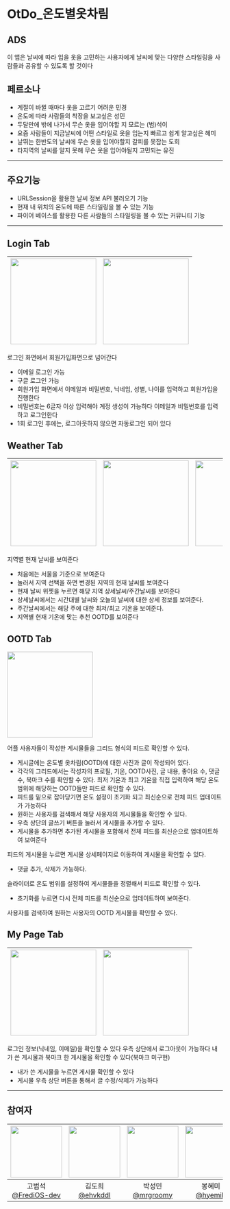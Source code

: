 
# OtDo_온도별옷차림

## ADS
이 앱은 날씨에 따라 입을 옷을 고민하는 사용자에게 날씨에 맞는 다양한 스타일링을 사람들과 공유할 수 있도록 할 것이다
## 페르소나
- 계절이 바뀔 때마다 옷을 고르기 어려운 민경
-   온도에 따라 사람들의 착장을 보고싶은 성민
-   두달만에 밖에 나가서 무슨 옷을 입어야할 지 모르는 (범)석이
-   요즘 사람들이 지금날씨에 어떤 스타일로 옷을 입는지 빠르고 쉽게 알고싶은 혜미
-   날뛰는 한반도의 날씨에 무슨 옷을 입어야할지 갈피를 못잡는 도희
-   타지역의 날씨를 알지 못해 무슨 옷을 입어야될지 고민되는 유진

---

## 주요기능
- URLSession을 활용한 날씨 정보 API 불러오기 기능
- 현재 내 위치의 온도에 따른 스타일링을 볼 수 있는 기능
- 파이어 베이스를 활용한 다른 사람들의 스타일링을 볼 수 있는 커뮤니티 기능

---

## Login Tab
| <img width="200" src="https://user-images.githubusercontent.com/57763334/208874503-ea989f21-dd7d-4fa2-a5c1-5e1db4aad821.png"> | <img width="200" src="https://user-images.githubusercontent.com/57763334/208874479-a3ff8f25-a902-4902-a8b4-264edb68e1d7.png"> |
|:-:|:-:|

로그인 화면에서 회원가입화면으로 넘어간다
- 이메일 로그인 가능
- 구글 로그인 가능 
- 회원가입 화면에서 이메일과 비밀번호, 닉네임, 성별, 나이를 입력하고 회원가입을 진행한다 
- 비밀번호는 6글자 이상 입력해야 계정 생성이 가능하다 이메일과 비밀번호를 입력하고 로그인한다 
- 1회 로그인 후에는, 로그아웃하지 않으면 자동로그인 되어 있다 

## Weather Tab
| <img width="200" src="https://user-images.githubusercontent.com/57763334/209303208-64fefe88-d9d0-4967-a23c-b7ed6aa2c6e5.gif">| <img width="200" src="https://user-images.githubusercontent.com/57763334/208871760-59db30d6-b35b-4be4-9ef9-14de60f64c8a.png"> | <img width="200" src="https://user-images.githubusercontent.com/57763334/208872000-f13d9ac4-e618-4492-a7e4-36cf1df7295d.png"> | <img width="200" src="https://user-images.githubusercontent.com/57763334/208876898-afeb43ec-74e9-4a4a-baca-fdd5b6192d5a.png"> |
|:-:|:-:|:-:|:-:|

지역별 현재 날씨를 보여준다
- 처음에는 서울을 기준으로 보여준다
- 눌러서 지역 선택을 하면 변경된 지역의 현재 날씨를 보여준다 
- 현재 날씨 위젯을 누르면 해당 지역 상세날씨/주간날씨를 보여준다 
- 상세날씨에서는 시간대별 날씨와 오늘의 날씨에 대한 상세 정보를 보여준다. 
- 주간날씨에서는 해당 주에 대한 최저/최고 기온을 보여준다. 
- 지역별 현재 기온에 맞는 추천 OOTD를 보여준다

## OOTD Tab
<img width="200" src="https://user-images.githubusercontent.com/57763334/209302684-b295672a-316b-4107-be80-a0c9067de579.gif">

어플 사용자들이 작성한 게시물들을 그리드 형식의 피드로 확인할 수 있다. 
- 게시글에는 온도별 옷차림(OOTD)에 대한 사진과 글이 작성되어 있다. 
- 각각의 그리드에서는 작성자의 프로필, 기온, OOTD사진, 글 내용, 좋아요 수, 댓글 수, 북마크 수를 확인할 수 있다. 최저 기온과 최고 기온을 직접 입력하여 해당 온도 범위에 해당하는 OOTD들만 피드로 확인할 수 있다. 
- 피드를 밑으로 잡아당기면 온도 설정이 초기화 되고 최신순으로 전체 피드 업데이트가 가능하다
- 원하는 사용자를 검색해서 해당 사용자의 게시물들을 확인할 수 있다. 
- 우측 상단의 글쓰기 버튼을 눌러서 게시물을 추가할 수 있다. 
- 게시물을 추가하면 추가된 게시물을 포함해서 전체 피드를 최신순으로 업데이트하여 보여준다


피드의 게시물을 누르면 게시물 상세페이지로 이동하여 게시물을 확인할 수 있다.
- 댓글 추가, 삭제가 가능하다.


슬라이더로 온도 범위를 설정하여 게시물들을 정렬해서 피드로 확인할 수 있다.
- 초기화를 누르면 다시 전체 피드를 최신순으로 업데이트하여 보여준다.


사용자를 검색하여 원하는 사용자의 OOTD 게시물을 확인할 수 있다.


## My Page Tab
| <img width="200" src="https://user-images.githubusercontent.com/57763334/209303385-801fac3e-f72d-494e-a6c4-d36062b26297.png"> | <img width="200" src="https://user-images.githubusercontent.com/57763334/209303391-018be46c-25b7-44c1-9361-e282f92e78b3.png"> |
|:-:|:-:|

로그인 정보(닉네임, 이메일)을 확인할 수 있다 우측 상단에서 로그아웃이 가능하다 내가 쓴 게시물과 북마크 한 게시물을 확인할 수 있다(북마크 미구현) 
- 내가 쓴 게시물을 누르면 게시물 확인할 수 있다 
- 게시물 우측 상단 버튼을 통해서 글 수정/삭제가 가능하다

---

## 참여자
|<img width="120" src="https://avatars.githubusercontent.com/u/114239407?v=4">|<img width="120" src="https://avatars.githubusercontent.com/u/57763334?v=4">|<img width="120" src="https://avatars.githubusercontent.com/u/104570633?v=4">|<img width="120" src="https://avatars.githubusercontent.com/u/98953443?v=4">|<img width="120" src="https://avatars.githubusercontent.com/u/107797217?v=4">|
|:---:|:---:|:---:|:---:|:---:|
|고범석<br>[@FrediOS-dev](https://github.com/FrediOS-dev)|김도희<br>[@ehvkddl](https://github.com/ehvkddl)|박성민<br>[@mrgroomy](https://github.com/mrgroomy)|봉혜미<br>[@hyemib](https://github.com/hyemib)|이민경<br>[@mxnkng](https://github.com/mxnkng)|
